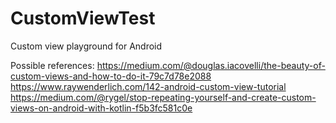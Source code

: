 # CustomViewTest
Custom view playground for Android

Possible references:
https://medium.com/@douglas.iacovelli/the-beauty-of-custom-views-and-how-to-do-it-79c7d78e2088
https://www.raywenderlich.com/142-android-custom-view-tutorial
https://medium.com/@rygel/stop-repeating-yourself-and-create-custom-views-on-android-with-kotlin-f5b3fc581c0e

